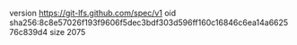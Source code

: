 version https://git-lfs.github.com/spec/v1
oid sha256:8c8e57026f193f9606f5dec3bdf303d596ff160c16846c6ea14a662576c839d4
size 2075

